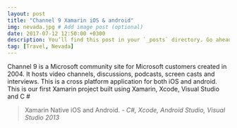 ```yaml
---
layout: post
title: "Channel 9 Xamarin iOS & android"
img: nevada.jpg # Add image post (optional)
date: 2017-07-12 12:50:00 +0300
description: You’ll find this post in your `_posts` directory. Go ahead and edit it and re-build the site to see your changes. # Add post description (optional)
tag: [Travel, Nevada]
---
```

Channel 9 is a Microsoft community site for Microsoft customers created in 2004. It hosts video channels, discussions, podcasts, screen casts and interviews. This is a cross platform application for both iOS and android. This is our first Xamarin project built using Xamarin, Xcode, Visual Studio and C #

> Xamarin Native iOS and Android. <cite>- C#, Xcode, Android Studio, Visual Studio 2013</cite>

